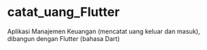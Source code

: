 # catat_uang_Flutter
Aplikasi Manajemen Keuangan (mencatat uang keluar dan masuk), dibangun dengan Flutter (bahasa Dart)
